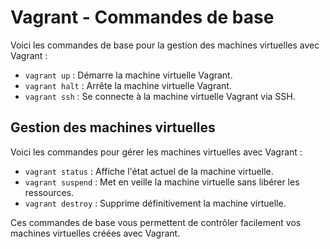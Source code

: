 # Vagrant - Commandes de base

Voici les commandes de base pour la gestion des machines virtuelles avec Vagrant :

- `vagrant up` : Démarre la machine virtuelle Vagrant.
- `vagrant halt` : Arrête la machine virtuelle Vagrant.
- `vagrant ssh` : Se connecte à la machine virtuelle Vagrant via SSH.

## Gestion des machines virtuelles

Voici les commandes pour gérer les machines virtuelles avec Vagrant :

- `vagrant status` : Affiche l'état actuel de la machine virtuelle.
- `vagrant suspend` : Met en veille la machine virtuelle sans libérer les ressources.
- `vagrant destroy` : Supprime définitivement la machine virtuelle.

Ces commandes de base vous permettent de contrôler facilement vos machines virtuelles créées avec Vagrant.

